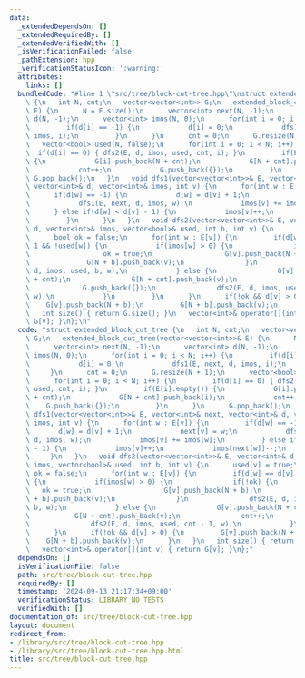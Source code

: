 ```yaml
---
data:
  _extendedDependsOn: []
  _extendedRequiredBy: []
  _extendedVerifiedWith: []
  _isVerificationFailed: false
  _pathExtension: hpp
  _verificationStatusIcon: ':warning:'
  attributes:
    links: []
  bundledCode: "#line 1 \"src/tree/block-cut-tree.hpp\"\nstruct extended_block_cut_tree\
    \ {\n   int N, cnt;\n   vector<vector<int>> G;\n   extended_block_cut_tree(vector<vector<int>>&\
    \ E) {\n      N = E.size();\n      vector<int> next(N, -1);\n      vector<int>\
    \ d(N, -1);\n      vector<int> imos(N, 0);\n      for(int i = 0; i < N; i++) {\n\
    \         if(d[i] == -1) {\n            d[i] = 0;\n            dfs1(E, next, d,\
    \ imos, i);\n         }\n      }\n      cnt = 0;\n      G.resize(N + 1);\n   \
    \   vector<bool> used(N, false);\n      for(int i = 0; i < N; i++) {\n       \
    \  if(d[i] == 0) { dfs2(E, d, imos, used, cnt, i); }\n         if(E[i].empty())\
    \ {\n            G[i].push_back(N + cnt);\n            G[N + cnt].push_back(i);\n\
    \            cnt++;\n            G.push_back({});\n         }\n      }\n     \
    \ G.pop_back();\n   }\n   void dfs1(vector<vector<int>>& E, vector<int>& next,\
    \ vector<int>& d, vector<int>& imos, int v) {\n      for(int w : E[v]) {\n   \
    \      if(d[w] == -1) {\n            d[w] = d[v] + 1;\n            next[v] = w;\n\
    \            dfs1(E, next, d, imos, w);\n            imos[v] += imos[w];\n   \
    \      } else if(d[w] < d[v] - 1) {\n            imos[v]++;\n            imos[next[w]]--;\n\
    \         }\n      }\n   }\n   void dfs2(vector<vector<int>>& E, vector<int>&\
    \ d, vector<int>& imos, vector<bool>& used, int b, int v) {\n      used[v] = true;\n\
    \      bool ok = false;\n      for(int w : E[v]) {\n         if(d[w] == d[v] +\
    \ 1 && !used[w]) {\n            if(imos[w] > 0) {\n               if(!ok) {\n\
    \                  ok = true;\n                  G[v].push_back(N + b);\n    \
    \              G[N + b].push_back(v);\n               }\n               dfs2(E,\
    \ d, imos, used, b, w);\n            } else {\n               G[v].push_back(N\
    \ + cnt);\n               G[N + cnt].push_back(v);\n               cnt++;\n  \
    \             G.push_back({});\n               dfs2(E, d, imos, used, cnt - 1,\
    \ w);\n            }\n         }\n      }\n      if(!ok && d[v] > 0) {\n     \
    \    G[v].push_back(N + b);\n         G[N + b].push_back(v);\n      }\n   }\n\
    \   int size() { return G.size(); }\n   vector<int>& operator[](int v) { return\
    \ G[v]; }\n};\n"
  code: "struct extended_block_cut_tree {\n   int N, cnt;\n   vector<vector<int>>\
    \ G;\n   extended_block_cut_tree(vector<vector<int>>& E) {\n      N = E.size();\n\
    \      vector<int> next(N, -1);\n      vector<int> d(N, -1);\n      vector<int>\
    \ imos(N, 0);\n      for(int i = 0; i < N; i++) {\n         if(d[i] == -1) {\n\
    \            d[i] = 0;\n            dfs1(E, next, d, imos, i);\n         }\n \
    \     }\n      cnt = 0;\n      G.resize(N + 1);\n      vector<bool> used(N, false);\n\
    \      for(int i = 0; i < N; i++) {\n         if(d[i] == 0) { dfs2(E, d, imos,\
    \ used, cnt, i); }\n         if(E[i].empty()) {\n            G[i].push_back(N\
    \ + cnt);\n            G[N + cnt].push_back(i);\n            cnt++;\n        \
    \    G.push_back({});\n         }\n      }\n      G.pop_back();\n   }\n   void\
    \ dfs1(vector<vector<int>>& E, vector<int>& next, vector<int>& d, vector<int>&\
    \ imos, int v) {\n      for(int w : E[v]) {\n         if(d[w] == -1) {\n     \
    \       d[w] = d[v] + 1;\n            next[v] = w;\n            dfs1(E, next,\
    \ d, imos, w);\n            imos[v] += imos[w];\n         } else if(d[w] < d[v]\
    \ - 1) {\n            imos[v]++;\n            imos[next[w]]--;\n         }\n \
    \     }\n   }\n   void dfs2(vector<vector<int>>& E, vector<int>& d, vector<int>&\
    \ imos, vector<bool>& used, int b, int v) {\n      used[v] = true;\n      bool\
    \ ok = false;\n      for(int w : E[v]) {\n         if(d[w] == d[v] + 1 && !used[w])\
    \ {\n            if(imos[w] > 0) {\n               if(!ok) {\n               \
    \   ok = true;\n                  G[v].push_back(N + b);\n                  G[N\
    \ + b].push_back(v);\n               }\n               dfs2(E, d, imos, used,\
    \ b, w);\n            } else {\n               G[v].push_back(N + cnt);\n    \
    \           G[N + cnt].push_back(v);\n               cnt++;\n               G.push_back({});\n\
    \               dfs2(E, d, imos, used, cnt - 1, w);\n            }\n         }\n\
    \      }\n      if(!ok && d[v] > 0) {\n         G[v].push_back(N + b);\n     \
    \    G[N + b].push_back(v);\n      }\n   }\n   int size() { return G.size(); }\n\
    \   vector<int>& operator[](int v) { return G[v]; }\n};"
  dependsOn: []
  isVerificationFile: false
  path: src/tree/block-cut-tree.hpp
  requiredBy: []
  timestamp: '2024-09-13 21:17:34+09:00'
  verificationStatus: LIBRARY_NO_TESTS
  verifiedWith: []
documentation_of: src/tree/block-cut-tree.hpp
layout: document
redirect_from:
- /library/src/tree/block-cut-tree.hpp
- /library/src/tree/block-cut-tree.hpp.html
title: src/tree/block-cut-tree.hpp
---
```

